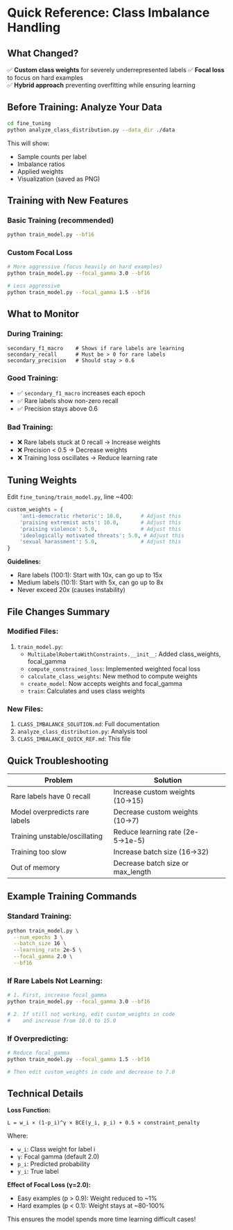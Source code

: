 # Quick Reference: Class Imbalance Handling

## What Changed?

✅ **Custom class weights** for severely underrepresented labels
✅ **Focal loss** to focus on hard examples  
✅ **Hybrid approach** preventing overfitting while ensuring learning

## Before Training: Analyze Your Data

```bash
cd fine_tuning
python analyze_class_distribution.py --data_dir ./data
```

This will show:
- Sample counts per label
- Imbalance ratios
- Applied weights
- Visualization (saved as PNG)

## Training with New Features

### Basic Training (recommended)
```bash
python train_model.py --bf16
```

### Custom Focal Loss
```bash
# More aggressive (focus heavily on hard examples)
python train_model.py --focal_gamma 3.0 --bf16

# Less aggressive
python train_model.py --focal_gamma 1.5 --bf16
```

## What to Monitor

### During Training:
```
secondary_f1_macro    # Shows if rare labels are learning
secondary_recall      # Must be > 0 for rare labels
secondary_precision   # Should stay > 0.6
```

### Good Training:
- ✅ `secondary_f1_macro` increases each epoch
- ✅ Rare labels show non-zero recall
- ✅ Precision stays above 0.6

### Bad Training:
- ❌ Rare labels stuck at 0 recall → Increase weights
- ❌ Precision < 0.5 → Decrease weights  
- ❌ Training loss oscillates → Reduce learning rate

## Tuning Weights

Edit `fine_tuning/train_model.py`, line ~400:

```python
custom_weights = {
    'anti-democratic rhetoric': 10.0,      # Adjust this
    'praising extremist acts': 10.0,       # Adjust this
    'praising violence': 5.0,              # Adjust this
    'ideologically motivated threats': 5.0, # Adjust this
    'sexual harassment': 5.0,              # Adjust this
}
```

**Guidelines:**
- Rare labels (100:1): Start with 10x, can go up to 15x
- Medium labels (10:1): Start with 5x, can go up to 8x
- Never exceed 20x (causes instability)

## File Changes Summary

### Modified Files:
1. `train_model.py`:
   - `MultiLabelRobertaWithConstraints.__init__`: Added class_weights, focal_gamma
   - `compute_constrained_loss`: Implemented weighted focal loss
   - `calculate_class_weights`: New method to compute weights
   - `create_model`: Now accepts weights and focal_gamma
   - `train`: Calculates and uses class weights

### New Files:
1. `CLASS_IMBALANCE_SOLUTION.md`: Full documentation
2. `analyze_class_distribution.py`: Analysis tool
3. `CLASS_IMBALANCE_QUICK_REF.md`: This file

## Quick Troubleshooting

| Problem | Solution |
|---------|----------|
| Rare labels have 0 recall | Increase custom weights (10→15) |
| Model overpredicts rare labels | Decrease custom weights (10→7) |
| Training unstable/oscillating | Reduce learning rate (2e-5→1e-5) |
| Training too slow | Increase batch size (16→32) |
| Out of memory | Decrease batch size or max_length |

## Example Training Commands

### Standard Training:
```bash
python train_model.py \
  --num_epochs 3 \
  --batch_size 16 \
  --learning_rate 2e-5 \
  --focal_gamma 2.0 \
  --bf16
```

### If Rare Labels Not Learning:
```bash
# 1. First, increase focal_gamma
python train_model.py --focal_gamma 3.0 --bf16

# 2. If still not working, edit custom_weights in code
#    and increase from 10.0 to 15.0
```

### If Overpredicting:
```bash
# Reduce focal_gamma
python train_model.py --focal_gamma 1.5 --bf16

# Then edit custom_weights in code and decrease to 7.0
```

## Technical Details

**Loss Function:**
```
L = w_i × (1-p_i)^γ × BCE(y_i, p_i) + 0.5 × constraint_penalty
```

Where:
- `w_i`: Class weight for label i
- `γ`: Focal gamma (default 2.0)
- `p_i`: Predicted probability
- `y_i`: True label

**Effect of Focal Loss (γ=2.0):**
- Easy examples (p > 0.9): Weight reduced to ~1%
- Hard examples (p < 0.1): Weight stays at ~80-100%

This ensures the model spends more time learning difficult cases!
